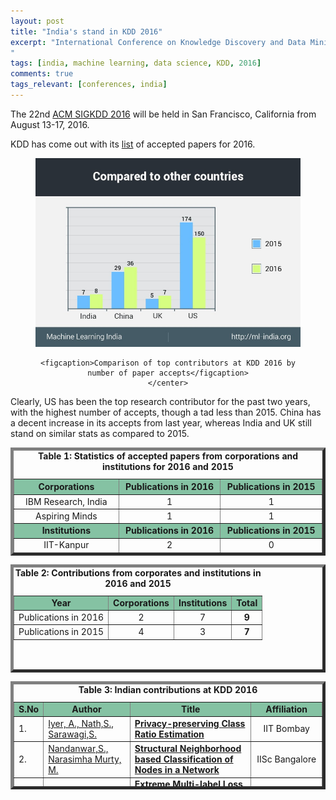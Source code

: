 ```yaml
---
layout: post
title: "India's stand in KDD 2016"
excerpt: "International Conference on Knowledge Discovery and Data Mining is a premier interdisciplinary conference, brings together researchers and practitioners from data science, data mining, knowledge discovery, large-scale data analytics, and big data to showcase their research in these areas. 
"
tags: [india, machine learning, data science, KDD, 2016]
comments: true
tags_relevant: [conferences, india]
---
```


The 22nd [ACM SIGKDD 2016](http://www.kdd.org/kdd2016/) will be held in San Francisco, California from August 13-17, 2016.

KDD has come out with its [list](http://www.kdd.org/kdd2016/program/accepted-papers) of accepted papers for 2016.

<figure><center>
    <a href="/images/Compared other country graph.jpg"><img src="/images/Compared other country graph.jpg"></a>
    
    <figcaption>Comparison of top contributors at KDD 2016 by number of paper accepts</figcaption>
    </center>
</figure>

Clearly, US has been the top research contributor for the past two years, with the highest number of accepts, though a tad less than 2015. China has a decent increase in its accepts from last year, whereas India and UK still stand on similar stats as compared to 2015.

<table style="height: 173px;" border="5&quot;;" align="center"><caption><center><b>Table 1: Statistics of accepted papers from corporations and institutions for 2016 and 2015</b></center></caption>
<thead>
<tr bgcolor="#85C2A3">
<th width="10%"><center><strong>Corporations</strong></center></th>
<th width="10%"><center><strong>Publications in 2016</strong></center></th>
<th width="10%"><center><strong>Publications in 2015</strong></center></th>
</tr>
</thead>
<tbody>
<tr>
<td><center>IBM Research, India</center></td>
<td><center>1</center></td>
<td><center>1</center></td>
</tr>
<tr>
<td><center>Aspiring Minds</center></td>
<td><center>1</center></td>
<td><center>1</center></td>
</tr>
<tr bgcolor="#85C2A3">
<td><center><strong>Institutions</strong></center></td>
<td><center><strong>Publications in 2016</strong></center></td>
<td><center><strong>Publications in 2015</strong></center></td>
</tr>
<tr>
<td><center>IIT-Kanpur</center></td>
<td><center>2</center></td>
<td><center>0</center></td>
</tr>
<tr>
<td><center>IIT-Delhi</center></td>
<td><center>1</center></td>
<td><center>1</center></td>
</tr>
<tr>
<td><center>IIT-Madras</center></td>
<td><center>1</center></td>
<td><center>0</center></td>
</tr>
<tr>
<td><center>IIT-Bombay</center></td>
<td><center>1</center></td>
<td><center>0</center></td>
</tr>
<tr>
<td><center>IISc Bangalore</center></td>
<td><center>1</center></td>
<td><center>0</center></td>
</tr>
<tr>
<td><center>IIIT Delhi</center></td>
<td><center>1</center></td>
<td><center>0</center></td>
</tr>
</tbody>
</table>
<table style="height: 173px;" border="5&quot;;" align="center"><caption><center><b>Table 2: Contributions from corporates and institutions in 2016 and 2015</b></center></caption>
<tbody>
<tr bgcolor="#85C2A3">
<td><center><strong>Year</strong></center></td>
<td><center><strong>Corporations</strong></center></td>
<td><center><strong>Institutions</strong></center></td>
<td><center><strong>Total</strong></center></td>
</tr>
<tr>
<td><center>Publications in 2016</center></td>
<td><center>2</center></td>
<td><center>7</center></td>
<td><center><strong>9</strong></center></td>
</tr>
<tr>
<td><center>Publications in 2015</center></td>
<td><center>4</center></td>
<td><center>3</center></td>
<td><center><strong>7</strong></center></td>
</tr>
</tbody>
</table>
<table style="height: 173px;" border="5&quot;;" align="center"><caption><center><b>Table 3: Indian contributions at KDD 2016</b></center></caption>
<tbody>
<tr bgcolor="#85C2A3">
<td><b>S.No</b></td>
<td><center><b>Author</b></center></td>
<td><center><b>Title</b></center></td>
<td><center><b>Affiliation</b></center></td>
</tr>
<tr>
<td>1.</td>
<td><a href="http://www.kdd.org/kdd2016/subtopic/view/privacy-preserving-class-ratio-estimation"><span style="font-weight: 400;">Iyer, A., Nath,S., Sarawagi,S.</span></a></td>
<td><a href="http://www.kdd.org/kdd2016/subtopic/view/privacy-preserving-class-ratio-estimation"><span style="font-weight: 400;"><b>Privacy-preserving Class Ratio Estimation</b></span></a></td>
<td><center>IIT Bombay</center></td>
</tr>
<tr>
<td>2.</td>
<td><a href="http://www.kdd.org/kdd2016/subtopic/view/structural-neighborhood-based-classification-of-nodes-in-a-network"><span style="font-weight: 400;">Nandanwar,S.,
Narasimha Murty, M.</span></a></td>
<td><a href="http://www.kdd.org/kdd2016/subtopic/view/structural-neighborhood-based-classification-of-nodes-in-a-network"><span style="font-weight: 400;"><b>Structural Neighborhood based Classification of Nodes in a Network</b></span></a></td>
<td><center>IISc Bangalore</center></td>
</tr>
<tr>
<td>3.</td>
<td><a href="http://www.kdd.org/kdd2016/subtopic/view/extreme-multi-label-loss-functions-for-recommendation-tagging-ranking-other"><span style="font-weight: 400;">Jain,H., Prabhu, Y.,
Varma, M.</span></a></td>
<td><a href="http://www.kdd.org/kdd2016/subtopic/view/extreme-multi-label-loss-functions-for-recommendation-tagging-ranking-other"><span style="font-weight: 400;"><b>Extreme Multi-label Loss Functions for Recommendation, Tagging, Ranking &amp; Other Missing Label Applications</b></span></a></td>
<td><center>IIT Delhi</center></td>
</tr>
<tr>
<td>4.</td>
<td><a href="http://www.kdd.org/kdd2016/subtopic/view/mantra-a-scalable-approach-to-mining-temporally-anomalous-sub-trajectories"><span style="font-weight: 400;">Banerjee, P., Yawalkar, P.,
Ranu, S.</span></a></td>
<td><a href="http://www.kdd.org/kdd2016/subtopic/view/mantra-a-scalable-approach-to-mining-temporally-anomalous-sub-trajectories"><span style="font-weight: 400;"><b>MANTRA: A Scalable Approach to Mining Temporally Anomalous Sub-trajectories</b></span></a></td>
<td><center>IIT Madras, UBC</center></td>
</tr>
<tr>
<td>5.</td>
<td><a href="http://www.kdd.org/kdd2016/subtopic/view/stochastic-optimization-techniques-for-quantification-performance-measures"><span style="font-weight: 400;">Narasimhan, H.,
Li, S.,
Kar, P., Chawla, S., Sebastiani, F.</span></a></td>
<td><a href="http://www.kdd.org/kdd2016/subtopic/view/stochastic-optimization-techniques-for-quantification-performance-measures"><span style="font-weight: 400;"><b>Stochastic Optimization Techniques for Quantification Performance Measures</b></span></a></td>
<td><span style="font-weight: 400;">IIT Kanpur, Harvard University,  University of Insubria, HBKU</span></td>
</tr>
<tr>
<td>6.</td>
<td><a href="http://www.kdd.org/kdd2016/subtopic/view/anomaly-detection-using-program-control-flow-graph-mining-from-execution-lo"><span style="font-weight: 400;">Nandi, A.,
Mandal, A.,
Atreja, S., Dasgupta, G.,
Bhattacharya, S.,</span></a></td>
<td><a href="http://www.kdd.org/kdd2016/subtopic/view/anomaly-detection-using-program-control-flow-graph-mining-from-execution-lo"><span style="font-weight: 400;"><b>Anomaly Detection Using Program Control Flow Graph Mining from Execution Logs</b></span></a></td>
<td><center>IBM Research India, IIT Kanpur</center></td>
</tr>
<tr>
<td>7.</td>
<td><a href="http://www.kdd.org/kdd2016/subtopic/view/gemello-creating-a-detailed-energy-breakdown-from-just-the-monthly-electric"><span style="font-weight: 400;">Batra, N.,
Singh, A., Whitehouse, K</span></a></td>
<td><a href="http://www.kdd.org/kdd2016/subtopic/view/gemello-creating-a-detailed-energy-breakdown-from-just-the-monthly-electric"><span style="font-weight: 400;"><b>Gemello: Creating a Detailed Energy Breakdown from just the Monthly Electricity Bill</b></span></a></td>
<td><center>IIIT Delhi, Univ. of Virginia</center></td>
</tr>
<tr>
<td>8.</td>
<td><a href="http://www.kdd.org/kdd2016/subtopic/view/question-independent-grading-using-machine-learning-the-case-of-computer-pr"><span style="font-weight: 400;">Varun Aggarwal, Gursimran Singh, Shashank Srikant</span></a></td>
<td><a href="http://www.kdd.org/kdd2016/subtopic/view/question-independent-grading-using-machine-learning-the-case-of-computer-pr"><span style="font-weight: 400;"><b>Question Independent Grading using Machine Learning:
The Case of Computer Program Grading</b></span></a></td>
<td><center>Aspiring Minds</center></td>
</tr>
</tbody>
</table>

